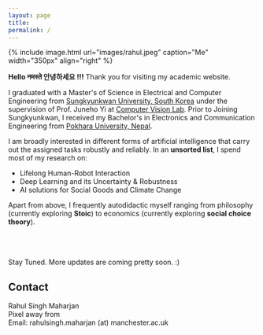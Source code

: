 ```yaml
---
layout: page
title: 
permalink: /
---
```


{% include image.html url="images/rahul.jpeg" caption="Me" width="350px" align="right" %}

**Hello नमस्ते 안녕하세요 !!!** Thank you for visiting my academic website.<br/>

I graduated with a Master's of Science in Electrical and Computer Engineering from [Sungkyunkwan University, South Korea] under the supervision of Prof. Juneho Yi at [Computer Vision Lab].  Prior to Joining Sungkyunkwan, I received my Bachelor's in Electronics and Communication Engineering from [Pokhara University, Nepal].<br/>

I am broadly interested in different forms of artificial intelligence that carry out the assigned tasks robustly and reliably. In an **unsorted list**, I spend most of my research on:

* Lifelong Human-Robot Interaction
* Deep Learning and its Uncertainty & Robustness
* AI solutions for Social Goods and Climate Change

Apart from above, I frequently autodidactic myself ranging from philosophy (currently exploring **Stoic**) to economics (currently exploring **social choice theory**).


<br/>
<br/>
<br/>
Stay Tuned. More updates are coming pretty soon. :)

## Contact

Rahul Singh Maharjan <br />
Pixel away from <br />
Email: rahulsingh.maharjan (at) manchester.ac.uk


[Sungkyunkwan University, South Korea]: https://www.skku.edu/eng/
[Pokhara University, Nepal]: https://pu.edu.np/
[Computer Vision Lab]: http://vision.skku.ac.kr/

